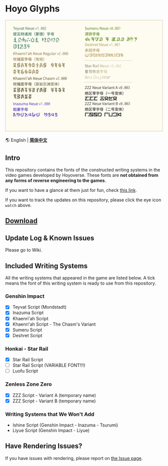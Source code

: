 # Hoyo Glyphs

![Image to Font Specimen](specimen.png)

🌎 English | **[简体中文](README.md)**

## Intro

This repository contains the fonts of the constructed writing systems
in the video games developed by Hoyoverse. These fonts are
**not obtained from any forms of reverse engineering to the games**. 

If you want to have a glance at them just for fun, check [this link](https://speedyorc-c.github.io/Hoyo-Glyphs/demo/index.html).

If you want to track the updates on this repository, please click the eye icon `watch` above.

## [Download](download_en.md)

## Update Log & Known Issues

Please go to Wiki.

## Included Writing Systems

All the writing systems that appeared in the game are listed below.
A tick means the font of this writing system is ready to use from this repository. 

### Genshin Impact

- [X] Teyvat Script (Mondstadt)
- [X] Inazuma Script
- [X] Khaenri'ah Script
- [X] Khaenri'ah Script - The Chasm's Variant
- [X] Sumeru Script
- [X] Deshret Script

### Honkai - Star Rail

- [X] Star Rail Script
- [ ] Star Rail Script (VARIABLE FONT!!!)
- [ ] Luofu Script

### Zenless Zone Zero

- [X] ZZZ Script - Variant A (temporary name)
- [X] ZZZ Script - Variant B (temporary name)

### Writing Systems that We Won't Add

- Ishine Script (Genshin Impact - Inazuma - Tsurumi)
- Liyue Script (Genshin Impact - Liyue)

## Have Rendering Issues?

If you have issues with rendering, please report on
[the Issue page](https://github.com/SpeedyOrc-C/Hoyo-Glyphs/issues).
